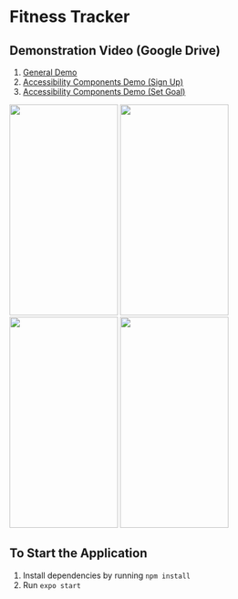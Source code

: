 # Fitness Tracker

## Demonstration Video (Google Drive)
1. [General Demo](https://drive.google.com/file/d/1FGq-mHmBvondh9n7TLoEhYSGoKaIDm0-/view?usp=sharing)
2. [Accessibility Components Demo (Sign Up)](https://drive.google.com/file/d/1CFuGs-uOXBfjPTld-4DhtXXhPu7_5yMK/view?usp=sharing)
3. [Accessibility Components Demo (Set Goal)](https://drive.google.com/file/d/1EsKucb6yz6TTW8tXfjh9zmR-og7HdfBQ/view?usp=sharing)

<img src="https://github.com/stevenYang914/Fitness_Tracker/assets/79009848/3d9b9ca0-d246-45d6-89a9-c07dcdcff8dd" width="190" height="370"/>

<img src="https://github.com/stevenYang914/Fitness_Tracker/assets/79009848/c29948e2-9b7b-47d9-a359-a29288e48bb3" width="190" height="370"/>

<img src="https://github.com/stevenYang914/Fitness_Tracker/assets/79009848/f72f4e7c-0bba-40dc-84ec-6f155d950ae6" width="190" height="370"/>

<img src="https://github.com/stevenYang914/Fitness_Tracker/assets/79009848/9aadf90d-2286-46fe-ad4e-2e915f0998c3" width="190" height="370"/>


## To Start the Application
1. Install dependencies by running `npm install`
2. Run `expo start`
